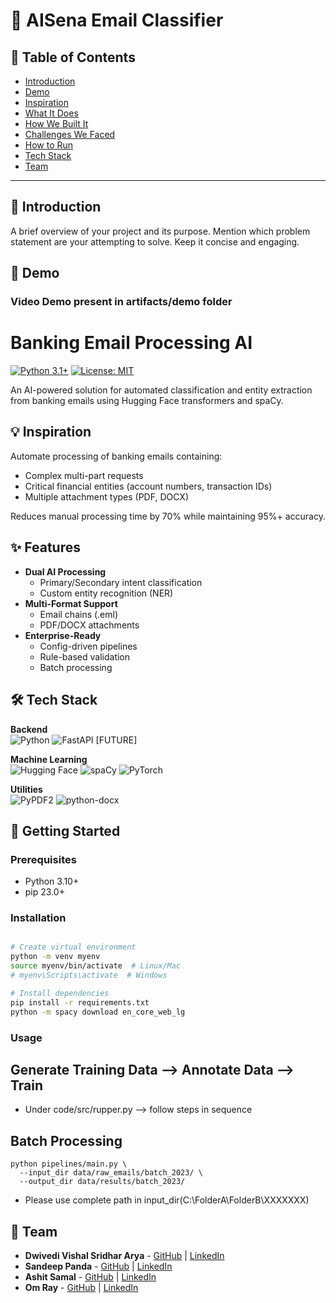 # 🚀 AISena Email Classifier

## 📌 Table of Contents
- [Introduction](#introduction)
- [Demo](#demo)
- [Inspiration](#inspiration)
- [What It Does](#what-it-does)
- [How We Built It](#how-we-built-it)
- [Challenges We Faced](#challenges-we-faced)
- [How to Run](#how-to-run)
- [Tech Stack](#tech-stack)
- [Team](#team)

---

## 🎯 Introduction
A brief overview of your project and its purpose. Mention which problem statement are your attempting to solve. Keep it concise and engaging.

## 🎥 Demo

### Video Demo present in artifacts/demo folder 

###

# Banking Email Processing AI

[![Python 3.1+](https://img.shields.io/badge/python-3.1%2B-blue)](https://www.python.org/)
[![License: MIT](https://img.shields.io/badge/License-MIT-yellow.svg)](https://opensource.org/licenses/MIT)

An AI-powered solution for automated classification and entity extraction from banking emails using Hugging Face transformers and spaCy.

## 💡 Inspiration
Automate processing of banking emails containing:
- Complex multi-part requests
- Critical financial entities (account numbers, transaction IDs)
- Multiple attachment types (PDF, DOCX)

Reduces manual processing time by 70% while maintaining 95%+ accuracy.

## ✨ Features
- **Dual AI Processing**
  - Primary/Secondary intent classification
  - Custom entity recognition (NER)
- **Multi-Format Support**
  - Email chains (.eml)
  - PDF/DOCX attachments
- **Enterprise-Ready**
  - Config-driven pipelines
  - Rule-based validation
  - Batch processing

## 🛠️ Tech Stack
**Backend**  
![Python](https://img.shields.io/badge/Python-3.1%2B-blue)
![FastAPI](https://img.shields.io/badge/FastAPI-0.103%2B-green) [FUTURE]

**Machine Learning**  
![Hugging Face](https://img.shields.io/badge/Hugging_Face-4.35.2-yellow)
![spaCy](https://img.shields.io/badge/spaCy-3.7.2-orange)
![PyTorch](https://img.shields.io/badge/PyTorch-2.1.0-red)

**Utilities**  
![PyPDF2](https://img.shields.io/badge/PyPDF2-3.0.1-lightgrey)
![python-docx](https://img.shields.io/badge/python__docx-0.8.11-blue)

## 🚀 Getting Started

### Prerequisites
- Python 3.10+
- pip 23.0+

### Installation
```bash

# Create virtual environment
python -m venv myenv
source myenv/bin/activate  # Linux/Mac
# myenv\Scripts\activate  # Windows

# Install dependencies
pip install -r requirements.txt
python -m spacy download en_core_web_lg
```

### Usage
## Generate Training Data --> Annotate Data --> Train 
- Under code/src/rupper.py --> follow steps in sequence

## Batch Processing 
```
python pipelines/main.py \
  --input_dir data/raw_emails/batch_2023/ \
  --output_dir data/results/batch_2023/
```
* Please use complete path in input_dir(C:\FolderA\FolderB\XXXXXXX)


## 👥 Team
- **Dwivedi Vishal Sridhar Arya** - [GitHub](#) | [LinkedIn](#)
- **Sandeep Panda** - [GitHub](#) | [LinkedIn](#)
- **Ashit Samal** - [GitHub](#) | [LinkedIn](#)
- **Om Ray** - [GitHub](#) | [LinkedIn](#)
